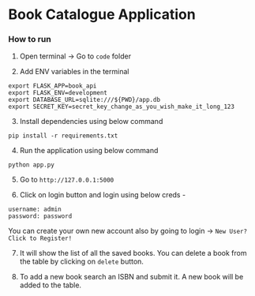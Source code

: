 # Book Catalogue Application

### How to run

1. Open terminal -> Go to `code` folder

2. Add ENV variables in the terminal

```
export FLASK_APP=book_api
export FLASK_ENV=development
export DATABASE_URL=sqlite:///${PWD}/app.db
export SECRET_KEY=secret_key_change_as_you_wish_make_it_long_123
```

3. Install dependencies using below command

`pip install -r requirements.txt`

4. Run the application using below command

`python app.py`

5. Go to `http://127.0.0.1:5000`

6. Click on login button and login using below creds -

```
username: admin
password: password
```

You can create your own new account also by going to login -> `New User? Click to Register!` 

7. It will show the list of all the saved books. You can delete a book from the table by clicking on `delete` button.

8. To add a new book search an ISBN and submit it. A new book will be added to the table.